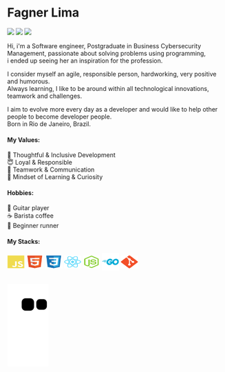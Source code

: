 # Fagner Lima

 <a href="https://instagram.com/nagref.jpeg" target="_blank"><img src="https://img.shields.io/badge/-Instagram-%23E4405F?style=for-the-badge&logo=instagram&logoColor=white"></a>
 <a href="https://www.linkedin.com/in/fagnerrlima" target="_blank"><img src="https://img.shields.io/badge/-LinkedIn-%230077B5?style=for-the-badge&logo=linkedin&logoColor=white"></a> 
 <a href="https://devfagnerlima.com" target="_blank"><img src="https://img.shields.io/badge/WebPage-8A2BE2?&style=for-the-badge&logo=vsco&logoColor=white"></a> 

Hi, i'm a Software engineer,
Postgraduate in Business
Cybersecurity Management,
passionate about solving problems
using programming,<br>
i ended up seeing her
an inspiration for the profession.

I consider myself an agile,
responsible person, hardworking,
very positive and humorous.<br>
Always learning, I like to be around
within all technological innovations,
teamwork and challenges.<br>

I aim to evolve more every day
as a developer and would like to help
other people to become developer people.<br>
Born in Rio de Janeiro, Brazil.


<!-- <img src="https://github.com/demartini/demartini/blob/master/code.gif" width="15%"> -->

#### My Values:

🧠 Thoughtful & Inclusive Development <br/>
😇 Loyal & Responsible<br>
💬 Teamwork & Communication <br/>
🔮 Mindset of Learning & Curiosity

#### Hobbies: 

🎸 Guitar player <br/> 
☕ Barista coffee <br/>
🏃 Beginner runner 

#### My Stacks:


<div>
  <img align="center" alt="Nagref-Js" height="30" width="40" src="https://raw.githubusercontent.com/devicons/devicon/master/icons/javascript/javascript-plain.svg">
  <img align="center" alt="Nagref-HTML" height="30" width="40" src="https://raw.githubusercontent.com/devicons/devicon/master/icons/html5/html5-original.svg">
  <img align="center" alt="Nagref-CSS" height="30" width="40" src="https://raw.githubusercontent.com/devicons/devicon/master/icons/css3/css3-original.svg">
  <img align="center" alt="Nagref-React" height="30" width="40" src="https://raw.githubusercontent.com/devicons/devicon/master/icons/react/react-original.svg">
  <img align="center" alt="Nagref-NodeJS" height="30" width="40" src="https://github.com/devicons/devicon/blob/master/icons/nodejs/nodejs-original.svg">
  <img align="center" alt="Nagref-Golang" height="40" width="40" src="https://github.com/devicons/devicon/blob/master/icons/go/go-original-wordmark.svg">
  <img align="center" alt="Nagref-Git" height="30" width="40" src="https://github.com/devicons/devicon/blob/master/icons/git/git-original.svg">
</div><br/>
<div>
  
 
<!--  ![TOP Linguagens](https://github-readme-stats.vercel.app/api/top-langs/?username=Nagref&layout=compact&theme=omni) ![GitHubStats](https://github-readme-stats.vercel.app/api?username=Nagref&show_icons=true&include_all_commits=true&line_height=20&hide_border=true&theme=omni) -->
 
 

</div>

 ![Snake animation](https://github.com/Nagref/Nagref/blob/output/github-contribution-grid-snake.svg)
 


